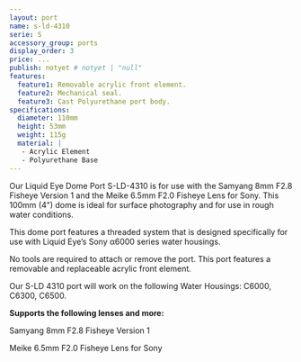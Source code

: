 ```yaml
---
layout: port
name: s-ld-4310
serie: S
accessory_group: ports
display_order: 3
price: ...
publish: notyet # notyet | "null"
features:
  feature1: Removable acrylic front element.
  feature2: Mechanical seal.
  feature3: Cast Polyurethane port body.
specifications:
  diameter: 110mm
  height: 53mm
  weight: 115g
  material: |
   - Acrylic Element
   - Polyurethane Base
---
```

Our Liquid Eye Dome Port S-LD-4310 is for use with the Samyang 8mm F2.8 Fisheye Version 1
and the Meike 6.5mm F2.0 Fisheye Lens for Sony. This 100mm (4") dome is ideal for surface photography and for use in rough water conditions.

This dome port features a threaded system that is designed specifically for use with Liquid Eye’s Sony α6000 series water housings.

No tools are required to attach or remove the port. This port features a removable and replaceable acrylic front element.

Our S-LD 4310 port will work on the following Water Housings: C6000, C6300, C6500.

**Supports the following lenses and more:**

Samyang 8mm F2.8 Fisheye Version 1

Meike 6.5mm F2.0 Fisheye Lens for Sony

